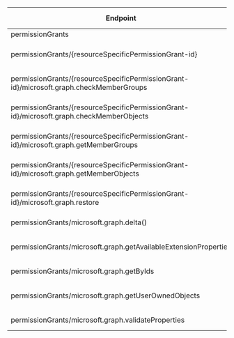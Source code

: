 | Endpoint | v1.0 | V1.0-Url | v1.0-Methods | v1.0-docs | beta | Beta-Url | Beta-Methods | Beta-Docs | Path | Root | Children | Segment |
| ----------| ----------| ----------| ----------| ----------| ----------| ----------| ----------| ----------| ----------| ----------| ----------| ----------|
| permissionGrants| True| https://graph.microsoft.com/v1.0/permissionGrants| Get Post|  | True| https://graph.microsoft.com/beta/permissionGrants| Get Post|  | permissionGrants| permissionGrants| 6| permissionGrants|
| permissionGrants/{resourceSpecificPermissionGrant-id}| True| https://graph.microsoft.com/v1.0/permissionGrants/{resourceSpecificPermissionGrant-id}| Get Patch Delete|   | True| https://graph.microsoft.com/beta/permissionGrants/{resourceSpecificPermissionGrant-id}| Get Patch Delete|   | permissionGrants {resourceSpecificPermissionGrant-id}| permissionGrants| 5| {resourceSpecificPermissionGrant-id}|
| permissionGrants/{resourceSpecificPermissionGrant-id}/microsoft.graph.checkMemberGroups| True| https://graph.microsoft.com/v1.0/permissionGrants/{resourceSpecificPermissionGrant-id}/microsoft.graph.checkMemberGroups| Post| https://learn.microsoft.com/graph/api/directoryobject-checkmembergroups?view=graph-rest-1.0| True| https://graph.microsoft.com/beta/permissionGrants/{resourceSpecificPermissionGrant-id}/microsoft.graph.checkMemberGroups| Post| https://learn.microsoft.com/graph/api/directoryobject-checkmembergroups?view=graph-rest-beta| permissionGrants {resourceSpecificPermissionGrant-id} microsoft.graph.checkMemberGroups| permissionGrants| 0| microsoft.graph.checkMemberGroups|
| permissionGrants/{resourceSpecificPermissionGrant-id}/microsoft.graph.checkMemberObjects| True| https://graph.microsoft.com/v1.0/permissionGrants/{resourceSpecificPermissionGrant-id}/microsoft.graph.checkMemberObjects| Post| | True| https://graph.microsoft.com/beta/permissionGrants/{resourceSpecificPermissionGrant-id}/microsoft.graph.checkMemberObjects| Post| | permissionGrants {resourceSpecificPermissionGrant-id} microsoft.graph.checkMemberObjects| permissionGrants| 0| microsoft.graph.checkMemberObjects|
| permissionGrants/{resourceSpecificPermissionGrant-id}/microsoft.graph.getMemberGroups| True| https://graph.microsoft.com/v1.0/permissionGrants/{resourceSpecificPermissionGrant-id}/microsoft.graph.getMemberGroups| Post| https://learn.microsoft.com/graph/api/directoryobject-getmembergroups?view=graph-rest-1.0| True| https://graph.microsoft.com/beta/permissionGrants/{resourceSpecificPermissionGrant-id}/microsoft.graph.getMemberGroups| Post| https://learn.microsoft.com/graph/api/directoryobject-getmembergroups?view=graph-rest-beta| permissionGrants {resourceSpecificPermissionGrant-id} microsoft.graph.getMemberGroups| permissionGrants| 0| microsoft.graph.getMemberGroups|
| permissionGrants/{resourceSpecificPermissionGrant-id}/microsoft.graph.getMemberObjects| True| https://graph.microsoft.com/v1.0/permissionGrants/{resourceSpecificPermissionGrant-id}/microsoft.graph.getMemberObjects| Post| https://learn.microsoft.com/graph/api/directoryobject-getmemberobjects?view=graph-rest-1.0| True| https://graph.microsoft.com/beta/permissionGrants/{resourceSpecificPermissionGrant-id}/microsoft.graph.getMemberObjects| Post| | permissionGrants {resourceSpecificPermissionGrant-id} microsoft.graph.getMemberObjects| permissionGrants| 0| microsoft.graph.getMemberObjects|
| permissionGrants/{resourceSpecificPermissionGrant-id}/microsoft.graph.restore| True| https://graph.microsoft.com/v1.0/permissionGrants/{resourceSpecificPermissionGrant-id}/microsoft.graph.restore| Post| https://learn.microsoft.com/graph/api/directory-deleteditems-restore?view=graph-rest-1.0| True| https://graph.microsoft.com/beta/permissionGrants/{resourceSpecificPermissionGrant-id}/microsoft.graph.restore| Post| https://learn.microsoft.com/graph/api/directory-deleteditems-restore?view=graph-rest-beta| permissionGrants {resourceSpecificPermissionGrant-id} microsoft.graph.restore| permissionGrants| 0| microsoft.graph.restore|
| permissionGrants/microsoft.graph.delta()| True| https://graph.microsoft.com/v1.0/permissionGrants/microsoft.graph.delta()| Get| https://learn.microsoft.com/graph/api/directoryobject-delta?view=graph-rest-1.0| True| https://graph.microsoft.com/beta/permissionGrants/microsoft.graph.delta()| Get| https://learn.microsoft.com/graph/api/directoryobject-delta?view=graph-rest-beta| permissionGrants microsoft.graph.delta()| permissionGrants| 0| microsoft.graph.delta()|
| permissionGrants/microsoft.graph.getAvailableExtensionProperties| True| https://graph.microsoft.com/v1.0/permissionGrants/microsoft.graph.getAvailableExtensionProperties| Post| https://learn.microsoft.com/graph/api/directoryobject-getavailableextensionproperties?view=graph-rest-1.0| False| | | https://learn.microsoft.com/graph/api/directoryobject-delta?view=graph-rest-beta| permissionGrants microsoft.graph.getAvailableExtensionProperties| permissionGrants| 0| microsoft.graph.getAvailableExtensionProperties|
| permissionGrants/microsoft.graph.getByIds| True| https://graph.microsoft.com/v1.0/permissionGrants/microsoft.graph.getByIds| Post| https://learn.microsoft.com/graph/api/directoryobject-getbyids?view=graph-rest-1.0| True| https://graph.microsoft.com/beta/permissionGrants/microsoft.graph.getByIds| Post| https://learn.microsoft.com/graph/api/directoryobject-getbyids?view=graph-rest-beta| permissionGrants microsoft.graph.getByIds| permissionGrants| 0| microsoft.graph.getByIds|
| permissionGrants/microsoft.graph.getUserOwnedObjects| False| | | https://learn.microsoft.com/graph/api/directoryobject-getbyids?view=graph-rest-1.0| True| https://graph.microsoft.com/beta/permissionGrants/microsoft.graph.getUserOwnedObjects| Post| https://learn.microsoft.com/graph/api/directory-deleteditems-getuserownedobjects?view=graph-rest-beta| permissionGrants microsoft.graph.getUserOwnedObjects| permissionGrants| 0| microsoft.graph.getUserOwnedObjects|
| permissionGrants/microsoft.graph.validateProperties| True| https://graph.microsoft.com/v1.0/permissionGrants/microsoft.graph.validateProperties| Post| https://learn.microsoft.com/graph/api/directoryobject-validateproperties?view=graph-rest-1.0| True| https://graph.microsoft.com/beta/permissionGrants/microsoft.graph.validateProperties| Post| https://learn.microsoft.com/graph/api/directoryobject-validateproperties?view=graph-rest-beta| permissionGrants microsoft.graph.validateProperties| permissionGrants| 0| microsoft.graph.validateProperties|
